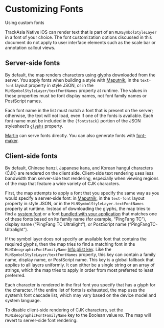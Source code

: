# Customizing Fonts

Using custom fonts

TrackAsia Native iOS can render text that is part of an ``MLNSymbolStyleLayer`` in a font of your choice. The font customization options discussed in this document do not apply to user interface elements such as the scale bar or annotation callout views.

## Server-side fonts

By default, the map renders characters using glyphs downloaded from the server. You apply fonts when building a style with [Maputnik](https://maputnik.github.io), in the `text-font` layout property in style JSON, or in the ``MLNSymbolStyleLayer/textFontNames`` property at runtime. The values in these properties must be font display names, not font family names or PostScript names.

Each font name in the list must match a font that is present on the server; otherwise, the text will not load, even if one of the fonts is available. Each font name must be included in the `{fontstack}` portion of the JSON stylesheet’s [`glyphs`](https://trackasia.com/trackasia-style-spec/glyphs/) property.

[Martin](https://trackasia.org/martin/sources-fonts.html) can serve fonts directly. You can also generate fonts with [font-maker](https://github.com/trackasia/font-maker).

## Client-side fonts

By default, Chinese hanzi, Japanese kana, and Korean hangul characters (CJK) are rendered on the client side. Client-side text rendering uses less bandwidth than server-side text rendering, especially when viewing regions of the map that feature a wide variety of CJK characters.

First, the map attempts to apply a font that you specify the same way as you would specify a server-side font: in [Maputnik](https://maputnik.github.io), in the `text-font` layout property in style JSON, or in the `MLNSymbolStyleLayer.textFontNames` property at runtime. Instead of downloading the glyphs, the map tries to find a [system font](https://developer.apple.com/fonts/system-fonts/) or a font [bundled with your application](https://developer.apple.com/documentation/uikit/text_display_and_fonts/adding_a_custom_font_to_your_app) that matches one of these fonts based on its family name (for example, “PingFang TC”), display name (“PingFang TC Ultralight”), or PostScript name (“PingFangTC-Ultralight”).

If the symbol layer does not specify an available font that contains the required glyphs, then the map tries to find a matching font in the `MLNIdeographicFontFamilyName` [Info.plist key](doc:Info.plist_Keys). Like the ``MLNSymbolStyleLayer/textFontNames`` property, this key can contain a family name, display name, or PostScript name. This key is a global fallback that applies to all layers uniformly. It can either be a single string or an array of strings, which the map tries to apply in order from most preferred to least preferred.

Each character is rendered in the first font you specify that has a glyph for the character. If the entire list of fonts is exhausted, the map uses the system’s font cascade list, which may vary based on the device model and system language.

To disable client-side rendering of CJK characters, set the `MLNIdeographicFontFamilyName` key to the Boolean value `NO`. The map will revert to server-side font rendering.

